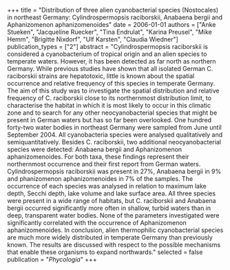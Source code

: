 +++
title = "Distribution of three alien cyanobacterial species (Nostocales) in northeast Germany: Cylindrospermopsis raciborskii, Anabaena bergii and Aphanizomenon aphanizomenoides"
date = 2006-01-01
authors = ["Anke Stueken", "Jacqueline Ruecker", "Tina Endrulat", "Karina Preusel", "Mike Hemm", "Brigitte Nixdorf", "Ulf Karsten", "Claudia Wiedner"]
publication_types = ["2"]
abstract = "Cylindrospermopsis raciborskii is considered a cyanobacterium of tropical origin and an alien species to temperate waters. However, it has been detected as far north as northern Germany. While previous studies have shown that all isolated German C. raciborskii strains are hepatotoxic, little is known about the spatial occurrence and relative frequency of this species in temperate Germany. The aim of this study was to investigate the spatial distribution and relative frequency of C. raciborskii close to its northernmost distribution limit, to characterise the habitat in which it is most likely to occur in this climatic zone and to search for any other neocyanobacterial species that might be present in German waters but has so far been overlooked. One hundred forty-two water bodies in northeast Germany were sampled from June until September 2004. All cyanobacteria species were analysed qualitatively and semiquantitatively. Besides C. raciborskii, two  additional neocyanobacterial species were detected: Anabaena bergii and Aphanizomenon aphanizomenoides. For both taxa, these findings represent their northernmost occurrence and their first report from German waters. Cylindrospermopsis raciborskii was present in 27%, Anabaena bergii in 9% and  phanizomenon aphanizomenoides in 7% of the samples. The occurrence of each species was analysed in relation to maximum lake depth, Secchi depth, lake volume and lake surface area. All  three species were present in a wide range of habitats, but C. raciborskii and Anabaena bergii occurred significantly more often in shallow, turbid waters than in deep, transparent water bodies. None of the parameters investigated were significantly correlated with the occurrence of Aphanizomenon aphanizomenoides. In conclusion, alien thermophilic cyanobacterial species are much more widely distributed in temperate Germany than previously known. The results are discussed with respect to the possible mechanisms that enable these organisms to expand northwards."
selected = false
publication = "*Phycologia*"
+++

